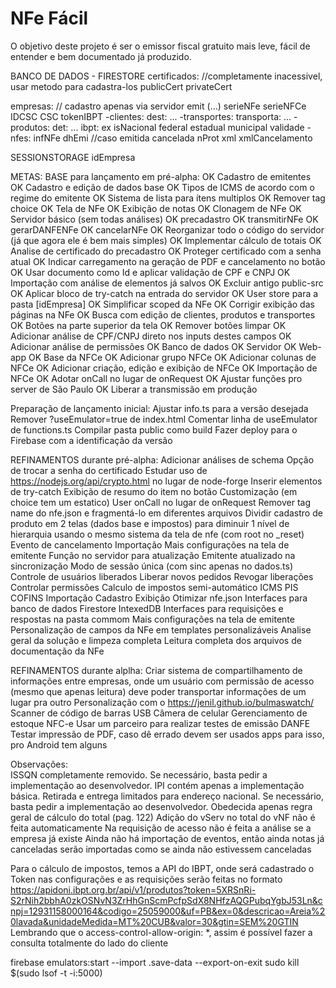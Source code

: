 # NFe Fácil

O objetivo deste projeto é ser o emissor fiscal gratuito mais leve, fácil de entender e bem documentado já produzido.



BANCO DE DADOS - FIRESTORE
certificados: //completamente inacessivel, usar metodo para cadastra-los
publicCert
privateCert

empresas: // cadastro apenas via servidor
emit (...)
serieNFe
serieNFCe
IDCSC
CSC
tokenIBPT
-clientes:
  dest: ...
-transportes:
  transporta: ...
-produtos:
  det: ...
  ibpt:
    ex
    isNacional
    federal
    estadual
    municipal
    validade
-nfes:
  infNFe
  dhEmi
  //caso emitida
  cancelada
  nProt
  xml
  xmlCancelamento

SESSIONSTORAGE
idEmpresa

METAS:
BASE para lançamento em pré-alpha:
OK  Cadastro de emitentes
OK  Cadastro e edição de dados base
OK  Tipos de ICMS de acordo com o regime do emitente
OK  Sistema de lista para ítens multiplos
OK  Remover tag choice
OK  Tela de NFe
OK  Exibição de notas
OK  Clonagem de NFe
OK  Servidor básico (sem todas análises)
OK    precadastro
OK    transmitirNFe
OK    gerarDANFENFe
OK    cancelarNFe
OK  Reorganizar todo o código do servidor (já que agora ele é bem mais simples)
OK  Implementar cálculo de totais
OK  Analise de certificado do precadastro
OK  Proteger certificado com a senha atual
OK  Indicar carregamento na geração de PDF e cancelamento no botão
OK  Usar documento como Id e aplicar validação de CPF e CNPJ
OK  Importação com análise de elementos já salvos
OK  Excluir antigo public-src
OK  Aplicar bloco de try-catch na entrada do servidor
OK  User store para a pasta [idEmpresa]
OK  Simplificar scoped da NFe
OK  Corrigir exibição das páginas na NFe
OK    Busca com edição de clientes, produtos e transportes
OK    Botões na parte superior da tela
OK  Remover botões limpar
OK  Adicionar análise de CPF/CNPJ direto nos inputs destes campos
OK  Adicionar análise de permissões
OK    Banco de dados
OK    Servidor
OK    Web-app
OK  Base da NFCe
OK    Adicionar grupo NFCe
OK    Adicionar colunas de NFCe
OK    Adicionar criação, edição e exibição de NFCe
OK    Importação de NFCe
OK  Adotar onCall no lugar de onRequest
OK  Ajustar funções pro server de São Paulo
OK  Liberar a transmissão em produção

Preparação de lançamento inicial:
  Ajustar info.ts para a versão desejada
  Remover ?useEmulator=true de index.html
  Comentar linha de useEmulator de functions.ts
  Compilar pasta public como build
  Fazer deploy para o Firebase com a identificação da versão

REFINAMENTOS durante pré-alpha:
    Adicionar análises de schema
    Opção de trocar a senha do certificado
    Estudar uso de https://nodejs.org/api/crypto.html no lugar de node-forge
    Inserir elementos de try-catch
    Exibição de resumo do item no botão
    Customização (em choice tem um estatico)
    User onCall no lugar de onRequest
    Remover tag name do nfe.json e fragmentá-lo em diferentes arquivos
    Dividir cadastro de produto em 2 telas (dados base e impostos) para diminuir 1 nível de hierarquia usando o mesmo sistema da tela de nfe (com root no _reset)
    Evento de cancelamento
      Importação
    Mais configurações na tela de emitente
      Função no servidor para atualização
      Emitente atualizado na sincronização
      Modo de sessão única (com sinc apenas no dados.ts)
      Controle de usuários liberados
        Liberar novos pedidos
        Revogar liberações
        Controlar permissões
    Calculo de impostos semi-automático
      ICMS
      PIS
      COFINS
      Importação
      Cadastro
      Exibição
    Otimizar nfe.json
    Interfaces para banco de dados
      Firestore
      IntexedDB
    Interfaces para requisições e respostas na pasta commom
    Mais configurações na tela de emitente
      Personalização de campos da NFe em templates personalizáveis
    Analise geral da solução e limpeza completa
    Leitura completa dos arquivos de documentação da NFe

REFINAMENTOS durante alplha:
    Criar sistema de compartilhamento de informações entre empresas, onde um usuário com permissão de acesso (mesmo que apenas leitura) deve poder transportar informações de um lugar pra outro
    Personalização com o https://jenil.github.io/bulmaswatch/
    Scanner de código de barras
      USB
      Câmera de celular
    Gerenciamento de estoque
    NFC-e
      Usar um parceiro para realizar testes de emissão
      DANFE
        Testar impressão de PDF, caso dê errado devem ser usados apps para isso, pro Android tem alguns

Observações:  
ISSQN completamente removido. Se necessário, basta pedir a implementação ao desenvolvedor.
IPI contém apenas a implementação básica.
Retirada e entrega limitados para endereço nacional. Se necessário, basta pedir a implementação ao desenvolvedor.
Obedecida apenas regra geral de cálculo do total (pag. 122)
Adição do vServ no total do vNF não é feita automaticamente
Na requisição de acesso não é feita a análise se a empresa já existe
Ainda não há importação de eventos, então ainda notas já canceladas serão importadas como se ainda não estivessem canceladas

Para o cálculo de impostos, temos a API do IBPT, onde será cadastrado o Token nas configurações e as requisições serão feitas no formato https://apidoni.ibpt.org.br/api/v1/produtos?token=5XRSnRi-S2rNih2bbhA0zkOSNvN3ZrHhGnScmPcfpSdX8NHfzAQGPubqYgbJ53Ln&cnpj=12931158000164&codigo=25059000&uf=PB&ex=0&descricao=Areia%20lavada&unidadeMedida=MT%20CUB&valor=30&gtin=SEM%20GTIN
  Lembrando que o access-control-allow-origin: *, assim é possível fazer a consulta totalmente do lado do cliente

firebase emulators:start --import .save-data --export-on-exit
sudo kill $(sudo lsof -t -i:5000)